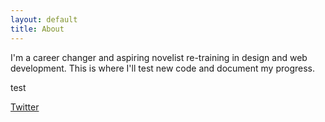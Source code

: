```yaml
---
layout: default
title: About
---
```


I'm a career changer and aspiring novelist re-training in design and web development. This is where I'll test new code and document my progress.

test

[Twitter](https://www.twitter.com/glenpe)